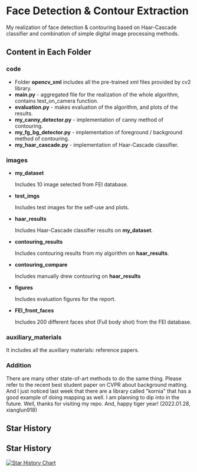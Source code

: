 # Face Detection & Contour Extraction

My realization of face detection & contouring based on Haar-Cascade classifier and combination of simple digital image processing methods.

## Content in Each Folder

### code

- Folder **opencv_xml** includes all the pre-trained xml files provided by cv2 library.
- **main.py**  - aggregated file for the realization of the whole algorithm, contains test_on_camera function.
- **evaluation.py** - makes evaluation of the algorithm, and plots of the results.
- **my_canny_detector.py** - implementation of canny method of contouring.
- **my_fg_bg_detector.py** - implementation of foreground / background  method of contouring.
- **my_haar_cascade.py** - implementation of Haar-Cascade classifier.

### images

- **my_dataset**

  Includes 10 image selected from FEI database.

- **test_imgs**

  Includes test images for the self-use and plots.

- **haar_results**

  Includes Haar-Cascade classifier results on **my_dataset**.

- **contouring_results**

  Includes contouring results from my algorithm on **haar_results**.

- **contouring_compare**

  Includes manually drew contouring on **haar_results** 

- **figures**

  Includes evaluation figures for the report.

- **FEI_front_faces**

  Includes 200 different faces shot (Full body shot) from the FEI database.

### auxiliary_materials

It includes all the auxiliary materials: reference papers.

### Addition

There are many other state-of-art methods to do the same thing. Please refer to the recent best student paper on CVPR about background matting. And I just noticed last week that there are a library called "kornia" that has a good example of doing mapping as well. I am planning to dip into in the future. Well, thanks for visiting my repo. And, happy tiger year! (2022.01.28, xianglun918)

## Star History

## Star History

[![Star History Chart](https://api.star-history.com/svg?repos=xianglun918/FaceContour&type=Date)](https://star-history.com/#xianglun918/FaceContour&Date)
